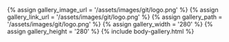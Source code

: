 
{% assign gallery_image_url = '/assets/images/git/logo.png' %}
{% assign gallery_link_url = '/assets/images/git/logo.png' %}
{% assign gallery_path = '/assets/images/git/logo.png' %}
{% assign gallery_width = '280'  %}
{% assign gallery_height = '280'  %}
{% include body-gallery.html %}
